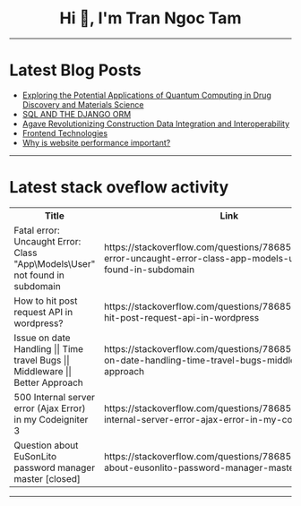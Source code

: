 <h1 align="center">Hi 👋, I'm Tran Ngoc Tam</h1>

---

# Latest Blog Posts 
<!-- BLOG-POST-LIST:START -->
- [Exploring the Potential Applications of Quantum Computing in Drug Discovery and Materials Science](https://dev.to/quantumcybersolution/exploring-the-potential-applications-of-quantum-computing-in-drug-discovery-and-materials-science-2776)
- [SQL AND THE DJANGO ORM](https://dev.to/mustopha-mubarak/sql-and-the-django-orm-2dch)
- [Agave Revolutionizing Construction Data Integration and Interoperability](https://dev.to/quantumcybersolution/agave-revolutionizing-construction-data-integration-and-interoperability-23b5)
- [Frontend Technologies](https://dev.to/bright_abel_bce200514b51a/frontend-technologies-41l4)
- [Why is website performance important?](https://dev.to/blessing_ovhorokpa_da16ad/why-is-website-performance-important-on1)
<!-- BLOG-POST-LIST:END -->

---

# Latest stack oveflow activity
<table>
  <tr><th>Title</th><th>Link</th></tr>
  <!-- STACKOVERFLOW:START --><tr><td>Fatal error: Uncaught Error: Class &quot;App\Models\User&quot; not found in subdomain</td><td>https://stackoverflow.com/questions/78685222/fatal-error-uncaught-error-class-app-models-user-not-found-in-subdomain</td></tr><tr><td>How to hit post request API in wordpress?</td><td>https://stackoverflow.com/questions/78685221/how-to-hit-post-request-api-in-wordpress</td></tr><tr><td>Issue on date Handling || Time travel Bugs || Middleware || Better Approach</td><td>https://stackoverflow.com/questions/78685186/issue-on-date-handling-time-travel-bugs-middleware-better-approach</td></tr><tr><td>500 Internal server error &lpar;Ajax Error&rpar; in my Codeigniter 3</td><td>https://stackoverflow.com/questions/78685181/500-internal-server-error-ajax-error-in-my-codeigniter-3</td></tr><tr><td>Question about EuSonLito password manager master [closed]</td><td>https://stackoverflow.com/questions/78685044/question-about-eusonlito-password-manager-master</td></tr><!-- STACKOVERFLOW:END -->
</table>

---


